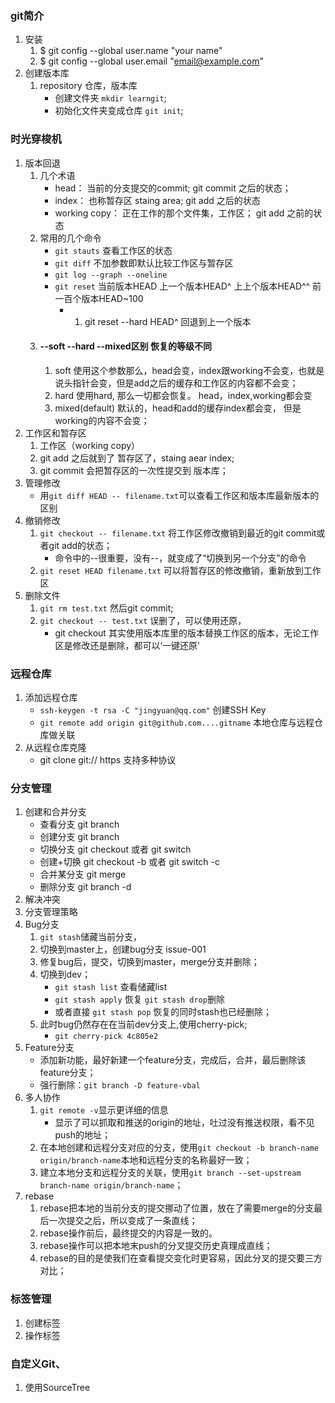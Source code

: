 ### git简介
1. 安装 
    1. $ git config --global user.name "your name"
    2. $ git config --global user.email "email@example.com"
2. 创建版本库
    1. repository 仓库，版本库
        - 创建文件夹 `mkdir learngit`;
        - 初始化文件夹变成仓库 `git init`;
### 时光穿梭机
1. 版本回退 
    1. 几个术语 
        - head： 当前的分支提交的commit; git commit 之后的状态；
        - index： 也称暂存区 staing area;  git add 之后的状态
        - working copy： 正在工作的那个文件集，工作区； git add 之前的状态
    2. 常用的几个命令
        - `git stauts` 查看工作区的状态 
        - `git diff` 不加参数即默认比较工作区与暂存区
        - `git log --graph --oneline` 
        - `git reset` 当前版本HEAD 上一个版本HEAD^ 上上个版本HEAD^^ 前一百个版本HEAD~100
            - 1. git reset --hard  HEAD^ 回退到上一个版本   
    3. #### --soft --hard --mixed区别  恢复的等级不同
        1. soft 使用这个参数那么，head会变，index跟working不会变，也就是说头指针会变，但是add之后的缓存和工作区的内容都不会变；
        2. hard 使用hard, 那么一切都会恢复。 head，index,working都会变
        3. mixed(default) 默认的，head和add的缓存index都会变， 但是working的内容不会变；
2. 工作区和暂存区
    1. 工作区（working copy）
    2. git add 之后就到了 暂存区了，staing aear index;
    3. git commit 会把暂存区的一次性提交到 版本库；
3. 管理修改
    - 用`git diff HEAD -- filename.txt`可以查看工作区和版本库最新版本的区别
4. 撤销修改
    1. `git checkout -- filename.txt` 将工作区修改撤销到最近的git commit或者git add的状态；
        - 命令中的--很重要，没有--，就变成了“切换到另一个分支”的命令
    2. `git reset HEAD filename.txt` 可以将暂存区的修改撤销，重新放到工作区 
5. 删除文件 
    1. `git rm test.txt`  然后git commit; 
    2. `git checkout -- test.txt` 误删了，可以使用还原，
        - git checkout 其实使用版本库里的版本替换工作区的版本，无论工作区是修改还是删除，都可以‘一键还原’
### 远程仓库
1. 添加远程仓库
    - `ssh-keygen -t rsa -C "jingyuan@qq.com"`  创建SSH Key
    - `git remote add origin git@github.com....gitname`  本地仓库与远程仓库做关联
2. 从远程仓库克隆
    - git clone   git:// https 支持多种协议
### 分支管理
1. 创建和合并分支
    - 查看分支 git branch 
    - 创建分支 git branch <name>
    - 切换分支 git checkout <name> 或者 git switch <name>
    - 创建+切换 git checkout -b <name> 或者 git switch -c <name>
    - 合并某分支 git merge <name>
    - 删除分支 git branch -d <name>
2. 解决冲突
3. 分支管理策略
4. Bug分支
    1. `git stash`储藏当前分支，
    2. 切换到master上，创建bug分支 issue-001
    3. 修复bug后，提交，切换到master，merge分支并删除；
    4. 切换到dev；
        - `git stash list` 查看储藏list
        - `git stash apply` 恢复 `git stash drop`删除
        - 或者直接 `git stash pop` 恢复的同时stash也已经删除；  
    5. 此时bug仍然存在在当前dev分支上,使用cherry-pick;
        - `git cherry-pick 4c805e2`
5. Feature分支
    - 添加新功能，最好新建一个feature分支，完成后，合并，最后删除该feature分支；
    - 强行删除：`git branch -D feature-vbal`
6. 多人协作
    1. `git remote -v`显示更详细的信息
        - 显示了可以抓取和推送的origin的地址，吐过没有推送权限，看不见push的地址；
    2. 在本地创建和远程分支对应的分支，使用`git checkout -b branch-name origin/branch-name`本地和远程分支的名称最好一致；
    3. 建立本地分支和远程分支的关联，使用`git branch --set-upstream branch-name origin/branch-name`；
7. rebase
    1. rebase把本地的当前分支的提交挪动了位置，放在了需要merge的分支最后一次提交之后，所以变成了一条直线；
    2. rebase操作前后，最终提交的内容是一致的。
    3. rebase操作可以把本地末push的分叉提交历史真理成直线；
    4. rebase的目的是使我们在查看提交变化时更容易，因此分叉的提交要三方对比；
### 标签管理
1. 创建标签
2. 操作标签
### 自定义Git、
1. 使用SourceTree
